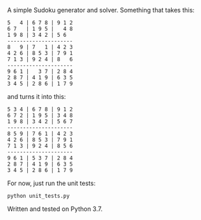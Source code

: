 A simple Sudoku generator and solver. Something that takes this:

```
5   4 | 6 7 8 | 9 1 2
6 7   | 1 9 5 |   4 8
1 9 8 | 3 4 2 | 5 6
---------------------
8   9 | 7   1 | 4 2 3
4 2 6 | 8 5 3 | 7 9 1
7 1 3 | 9 2 4 | 8   6
---------------------
9 6 1 |   3 7 | 2 8 4
2 8 7 | 4 1 9 | 6 3 5
3 4 5 | 2 8 6 | 1 7 9
```

and turns it into this:

```
5 3 4 | 6 7 8 | 9 1 2
6 7 2 | 1 9 5 | 3 4 8
1 9 8 | 3 4 2 | 5 6 7
---------------------
8 5 9 | 7 6 1 | 4 2 3
4 2 6 | 8 5 3 | 7 9 1
7 1 3 | 9 2 4 | 8 5 6
---------------------
9 6 1 | 5 3 7 | 2 8 4
2 8 7 | 4 1 9 | 6 3 5
3 4 5 | 2 8 6 | 1 7 9
```

For now, just run the unit tests:

```
python unit_tests.py
```

Written and tested on Python 3.7.